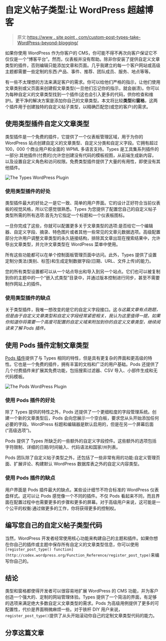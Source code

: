 # 自定义帖子类型:让 WordPress 超越博客

> 原文:[https://www . site point . com/custom-post-types-take-WordPress-beyond-blogging/](https://www.sitepoint.com/custom-post-types-take-wordpress-beyond-blogging/)

如果你使用 WordPress 作为你客户的 CMS，你可能不得不再次向客户保证它不仅仅是一个“博客平台”。然而，仪表板并没有帮助。除非你安装了提供自定义文章类型的插件，否则编辑只能添加文章和页面。几乎我建立的每一个客户网站或高级主题都需要一些定制的东西:产品、事件、推荐、团队成员、服务、地点等等。

有一些不太理想的方法来满足客户的需求。你可以给他们严格的指示，让他们使用文章类别或父页面来创建假文章类型(一旦他们忘记你的指示，就会崩溃)。你可以为每种自定义的文章类型找到一个插件(这也会引入更多的代码，供你检查和维护)。更干净的解决方案是添加你自己的文章类型。本文将比较**类型**和**窗格**，这两个插件用于创建独特的自定义帖子类型，以精确匹配您(或您的客户)的需求。

## 使用类型插件自定义文章类型

类型插件是一个免费的插件，它提供了一个仪表板管理区域，用于为你的 WordPress 站点创建自定义的文章类型、自定义分类和自定义字段。它拥有超过 100，000 个商业用户和全面的 WPML 多语言支持。Types 是工具集系列插件的一部分:其他插件(付费的)允许您创建没有代码的模板视图，从前端生成新内容，以及设置自定义角色和访问权限。免费类型插件提供了大量的有用性，即使没有其他插件。

![The Types WordPress Plugin](../Images/7fae93d9d57f77c58aa4c337f5acd23a.png)

### 使用类型插件的好处

类型插件最大的好处之一是它一致、简单的用户界面。它的设计正好符合当前仪表板的视觉风格，所以它感觉很熟悉。Types 为您提供了配置您自己的自定义帖子类型所需的所有选项:首先为它指定一个标题和一个仪表板图标。

一旦你完成了这些，你就可以配置更多关于文章类型的选项:是否给它一个编辑器、自定义字段、摘录、特色图片或者其他一些常见的文章元数据选项。高级配置部分允许用户调整文章类型的永久链接结构，排除其文章出现在搜索结果中，允许导出文章类型，并允许文章类型在 WordPress 菜单中使用。

所有这些功能都可以在单个控制面板管理页面中访问。此外，Types 提供了设置定制分类法(类别、标签)和生成定制数据字段(日期、URL、文件上传)的能力。

您的所有类型设置都可以从一个站点导出和导入到另一个站点。它们也可以被复制到你的主题中的一个“嵌入式类型”目录中，并通过版本控制进行同步，甚至不需要制作网站上的插件。

### 使用类型插件的缺点

关于类型插件，我唯一想改变的是它的自定义字段接口。这*与这篇文章有点跑题，但是由于自定义文章类型和自定义字段经常紧密相关，我认为这里值得一提。如果你知道你将需要一个高度可配置的自定义域来附加到你的自定义文章类型，继续阅读来了解 Pods 插件。*

## 使用 Pods 插件定制文章类型

[Pods 插件](http://pods.io/)提供了与 Types 相同的特性，但是具有更复杂的界面和更高级的特性。它也是一个免费的插件，拥有丰富的文档和广泛的用户基础。Pods 还提供了几个付费插件来扩展其免费功能，包括搜索过滤器、CSV 导入、小部件生成和无代码模板。

![The Pods WordPress Plugin](../Images/b6e36df44f368b92a3b6aba85785bfb8.png)

### 使用 Pods 插件的好处

除了 Types 提供的特性之外，Pods 还提供了一个更细粒度的字段管理系统。创建一个新的文章类型后，Pods 会向您展示一个空白板，要求您从头开始添加任何必要的字段。WordPress 标题和编辑器是默认启用的，但是在另一个屏幕后面(“高级选项”)。

Pods 提供了 Types 所缺乏的一些额外的自定义字段控件。这些额外的选项包括字符限制、详细的日期/时间输入、代码语法和国家/州列表。

Pods 团队除了自定义帖子类型之外，还包括了一些非常有用的功能:自定义管理页面、扩展评论、构建默认 WordPress 数据库表之外的自定义内容类型。

### 使用 Pods 插件的缺点

用户界面是 Pods 插件最大的缺点。某些设计细节不符合标准的 WordPress 仪表盘样式。这可以让 Pods 感觉像一个不同的插件。不仅 Pods 看起来不同，而且界面在配置过程中也需要更多的步骤和更多的屏幕。对于高级用户来说，这可能是一个公平的权衡:通过做更多的工作，你将获得更多的控制权。

## 编写您自己的自定义帖子类型代码

当然，WordPress 开发者经常使用核心功能来构建自己的主题和插件。如果你想在你自己的插件或主题中保存所有自定义的文章类型信息，你可以使用`[register_post_type() function](http://codex.wordpress.org/Function_Reference/register_post_type)`来编写你自己的。

## 结论

类型和窗格都使得开发者可以很容易地扩展 WordPress 的 CMS 功能，并为客户创造一个强大的、定制的网站管理体验。Types 提供了一个简洁的界面，有足够的选项来满足绝大多数自定义文章类型的需求。Pods 为高级用例提供了更多的可配置性，代价是界面稍微麻烦一些。对于铁杆 DIY 用户来说，`register_post_type()`提供了从头开始滚动你自己的定制文章类型代码的能力。

## 分享这篇文章